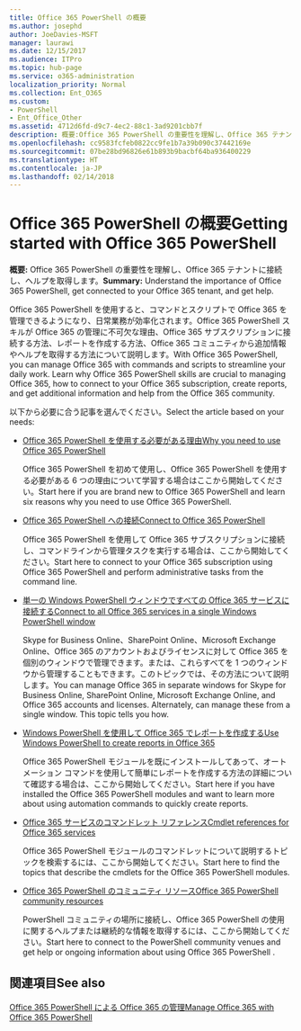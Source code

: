 ```yaml
---
title: Office 365 PowerShell の概要
ms.author: josephd
author: JoeDavies-MSFT
manager: laurawi
ms.date: 12/15/2017
ms.audience: ITPro
ms.topic: hub-page
ms.service: o365-administration
localization_priority: Normal
ms.collection: Ent_O365
ms.custom:
- PowerShell
- Ent_Office_Other
ms.assetid: 4712d6fd-d9c7-4ec2-88c1-3ad9201cbb7f
description: 概要:Office 365 PowerShell の重要性を理解し、Office 365 テナントに接続し、ヘルプを取得します。
ms.openlocfilehash: cc9583fcfeb0822cc9fe1b7a39b090c37442169e
ms.sourcegitcommit: 07be28bd96826e61b893b9bacbf64ba936400229
ms.translationtype: HT
ms.contentlocale: ja-JP
ms.lasthandoff: 02/14/2018
---
```

# <a name="getting-started-with-office-365-powershell"></a><span data-ttu-id="a9950-103">Office 365 PowerShell の概要</span><span class="sxs-lookup"><span data-stu-id="a9950-103">Getting started with Office 365 PowerShell</span></span>

 <span data-ttu-id="a9950-104">**概要:** Office 365 PowerShell の重要性を理解し、Office 365 テナントに接続し、ヘルプを取得します。</span><span class="sxs-lookup"><span data-stu-id="a9950-104">**Summary:** Understand the importance of Office 365 PowerShell, get connected to your Office 365 tenant, and get help.</span></span>
  
<span data-ttu-id="a9950-p101">Office 365 PowerShell を使用すると、コマンドとスクリプトで Office 365 を管理できるようになり、日常業務が効率化されます。Office 365 PowerShell スキルが Office 365 の管理に不可欠な理由、Office 365 サブスクリプションに接続する方法、レポートを作成する方法、Office 365 コミュニティから追加情報やヘルプを取得する方法について説明します。</span><span class="sxs-lookup"><span data-stu-id="a9950-p101">With Office 365 PowerShell, you can manage Office 365 with commands and scripts to streamline your daily work. Learn why Office 365 PowerShell skills are crucial to managing Office 365, how to connect to your Office 365 subscription, create reports, and get additional information and help from the Office 365 community.</span></span>
  
<span data-ttu-id="a9950-107">以下から必要に合う記事を選んでください。</span><span class="sxs-lookup"><span data-stu-id="a9950-107">Select the article based on your needs:</span></span>
  
- [<span data-ttu-id="a9950-108">Office 365 PowerShell を使用する必要がある理由</span><span class="sxs-lookup"><span data-stu-id="a9950-108">Why you need to use Office 365 PowerShell</span></span>](why-you-need-to-use-office-365-powershell.md)
    
    <span data-ttu-id="a9950-109">Office 365 PowerShell を初めて使用し、Office 365 PowerShell を使用する必要がある 6 つの理由について学習する場合はここから開始してください。</span><span class="sxs-lookup"><span data-stu-id="a9950-109">Start here if you are brand new to Office 365 PowerShell and learn six reasons why you need to use Office 365 PowerShell.</span></span> 
    
- [<span data-ttu-id="a9950-110">Office 365 PowerShell への接続</span><span class="sxs-lookup"><span data-stu-id="a9950-110">Connect to Office 365 PowerShell</span></span>](connect-to-office-365-powershell.md)
    
    <span data-ttu-id="a9950-111">Office 365 PowerShell を使用して Office 365 サブスクリプションに接続し、コマンドラインから管理タスクを実行する場合は、ここから開始してください。</span><span class="sxs-lookup"><span data-stu-id="a9950-111">Start here to connect to your Office 365 subscription using Office 365 PowerShell and perform administrative tasks from the command line.</span></span>
    
- [<span data-ttu-id="a9950-112">単一の Windows PowerShell ウィンドウですべての Office 365 サービスに接続する</span><span class="sxs-lookup"><span data-stu-id="a9950-112">Connect to all Office 365 services in a single Windows PowerShell window</span></span>](connect-to-all-office-365-services-in-a-single-windows-powershell-window.md)
    
    <span data-ttu-id="a9950-p102">Skype for Business Online、SharePoint Online、Microsoft Exchange Online、Office 365 のアカウントおよびライセンスに対して Office 365 を個別のウィンドウで管理できます。または、これらすべてを 1 つのウィンドウから管理することもできます。このトピックでは、その方法について説明します。</span><span class="sxs-lookup"><span data-stu-id="a9950-p102">You can manage Office 365 in separate windows for Skype for Business Online, SharePoint Online, Microsoft Exchange Online, and Office 365 accounts and licenses. Alternately, can manage these from a single window. This topic tells you how.</span></span>
    
- [<span data-ttu-id="a9950-116">Windows PowerShell を使用して Office 365 でレポートを作成する</span><span class="sxs-lookup"><span data-stu-id="a9950-116">Use Windows PowerShell to create reports in Office 365</span></span>](use-windows-powershell-to-create-reports-in-office-365.md)
    
    <span data-ttu-id="a9950-117">Office 365 PowerShell モジュールを既にインストールしてあって、オートメーション コマンドを使用して簡単にレポートを作成する方法の詳細について確認する場合は、ここから開始してください。</span><span class="sxs-lookup"><span data-stu-id="a9950-117">Start here if you have installed the Office 365 PowerShell modules and want to learn more about using automation commands to quickly create reports.</span></span> 
    
- [<span data-ttu-id="a9950-118">Office 365 サービスのコマンドレット リファレンス</span><span class="sxs-lookup"><span data-stu-id="a9950-118">Cmdlet references for Office 365 services</span></span>](cmdlet-references-for-office-365-services.md)
    
    <span data-ttu-id="a9950-119">Office 365 PowerShell モジュールのコマンドレットについて説明するトピックを検索するには、ここから開始してください。</span><span class="sxs-lookup"><span data-stu-id="a9950-119">Start here to find the topics that describe the cmdlets for the Office 365 PowerShell modules.</span></span>
    
- [<span data-ttu-id="a9950-120">Office 365 PowerShell のコミュニティ リソース</span><span class="sxs-lookup"><span data-stu-id="a9950-120">Office 365 PowerShell community resources</span></span>](office-365-powershell-community-resources.md)
    
    <span data-ttu-id="a9950-121">PowerShell コミュニティの場所に接続し、Office 365 PowerShell の使用に関するヘルプまたは継続的な情報を取得するには、ここから開始してください。</span><span class="sxs-lookup"><span data-stu-id="a9950-121">Start here to connect to the PowerShell community venues and get help or ongoing information about using Office 365 PowerShell .</span></span>
    
## <a name="see-also"></a><span data-ttu-id="a9950-122">関連項目</span><span class="sxs-lookup"><span data-stu-id="a9950-122">See also</span></span>

#### 

[<span data-ttu-id="a9950-123">Office 365 PowerShell による Office 365 の管理</span><span class="sxs-lookup"><span data-stu-id="a9950-123">Manage Office 365 with Office 365 PowerShell</span></span>](manage-office-365-with-office-365-powershell.md)


